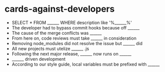 # cards-against-developers

* SELECT * FROM ______ WHERE description like '%______%'
* The developer had to bypass commit hooks because off ______
* The cause of the merge conflicts was ______
* From here on, code reviews must take ______ in consideration
* Removing node_modules did not resolve the issue but ______ did
* All new projects must utelize ______ .js
* Following the next major release, ______ now runs on ______
* ______ driven development
* According to our style guide, local variables must be prefixed with ______
